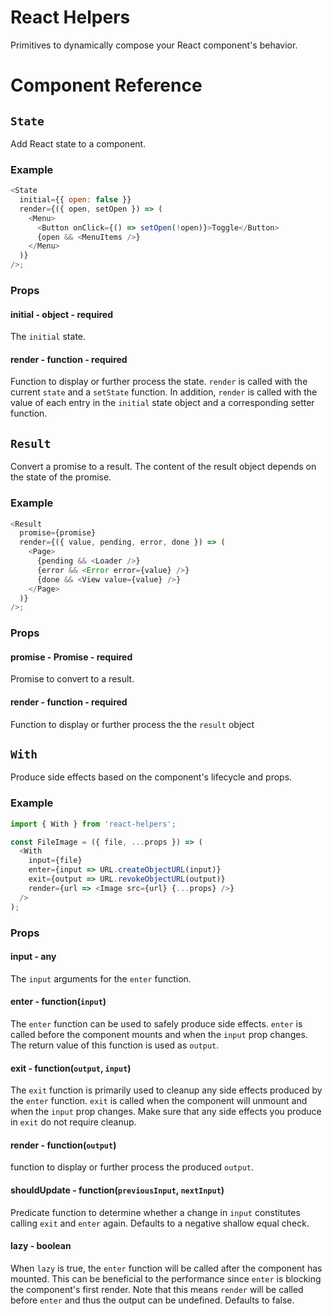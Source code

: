 # React Helpers

Primitives to dynamically compose your React component's behavior.

# Component Reference

## `State`

Add React state to a component.

### Example

```js
<State
  initial={{ open: false }}
  render={({ open, setOpen }) => (
    <Menu>
      <Button onClick={() => setOpen(!open)}>Toggle</Button>
      {open && <MenuItems />}
    </Menu>
  )}
/>;
```

### Props

#### initial - object - required

The `initial` state.

#### render - function - required

Function to display or further process the state. `render` is called with the
current `state` and a `setState` function. In addition, `render` is called with
the value of each entry in the `initial` state object and a corresponding setter
function.

## `Result`

Convert a promise to a result. The content of the result object depends on the
state of the promise.

### Example

```js
<Result
  promise={promise}
  render={({ value, pending, error, done }) => (
    <Page>
      {pending && <Loader />}
      {error && <Error error={value} />}
      {done && <View value={value} />}
    </Page>
  )}
/>;
```

### Props

#### promise - Promise - required

Promise to convert to a result.

#### render - function - required

Function to display or further process the the `result` object

## `With`

Produce side effects based on the component's lifecycle and props.

### Example

```js
import { With } from 'react-helpers';

const FileImage = ({ file, ...props }) => (
  <With
    input={file}
    enter={input => URL.createObjectURL(input)}
    exit={output => URL.revokeObjectURL(output)}
    render={url => <Image src={url} {...props} />}
  />
);
```

### Props

#### input - any

The `input` arguments for the `enter` function.

#### enter - function(`input`)

The `enter` function can be used to safely produce side effects. `enter` is
called before the component mounts and when the `input` prop changes. The return
value of this function is used as `output`.

#### exit - function(`output`, `input`)

The `exit` function is primarily used to cleanup any side effects produced by
the `enter` function. `exit` is called when the component will unmount and when
the `input` prop changes. Make sure that any side effects you produce in `exit`
do not require cleanup.

#### render - function(`output`)

function to display or further process the produced `output`.

#### shouldUpdate - function(`previousInput`, `nextInput`)

Predicate function to determine whether a change in `input` constitutes calling
`exit` and `enter` again. Defaults to a negative shallow equal check.

#### lazy - boolean

When `lazy` is true, the `enter` function will be called after the component has
mounted. This can be beneficial to the performance since `enter` is blocking the
component's first render. Note that this means `render` will be called before
`enter` and thus the output can be undefined. Defaults to false.
